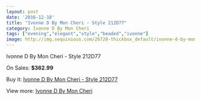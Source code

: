 ```yaml
---
layout: post
date: '2016-12-18'
title: "Ivonne D By Mon Cheri - Style 212D77"
category: Ivonne D By Mon Cheri
tags: ["evening","elegant","style","beaded","ivonne"]
image: http://img.sequinious.com/26720-thickbox_default/ivonne-d-by-mon-cheri-style-212d77.jpg
---
```

Ivonne D By Mon Cheri - Style 212D77

On Sales: **$362.99**
<a href="https://www.sequinious.com/ivonne-d-by-mon-cheri/9505-ivonne-d-by-mon-cheri-style-212d77.html"><amp-img layout="responsive" width="600" height="600" src="//img.sequinious.com/26720-thickbox_default/ivonne-d-by-mon-cheri-style-212d77.jpg" alt="Ivonne D By Mon Cheri - Style 212D77 0" /></a>
<a href="https://www.sequinious.com/ivonne-d-by-mon-cheri/9505-ivonne-d-by-mon-cheri-style-212d77.html"><amp-img layout="responsive" width="600" height="600" src="//img.sequinious.com/26721-thickbox_default/ivonne-d-by-mon-cheri-style-212d77.jpg" alt="Ivonne D By Mon Cheri - Style 212D77 1" /></a>

Buy it: [Ivonne D By Mon Cheri - Style 212D77](https://www.sequinious.com/ivonne-d-by-mon-cheri/9505-ivonne-d-by-mon-cheri-style-212d77.html "Ivonne D By Mon Cheri - Style 212D77")

View more: [Ivonne D By Mon Cheri](https://www.sequinious.com/58-ivonne-d-by-mon-cheri "Ivonne D By Mon Cheri")